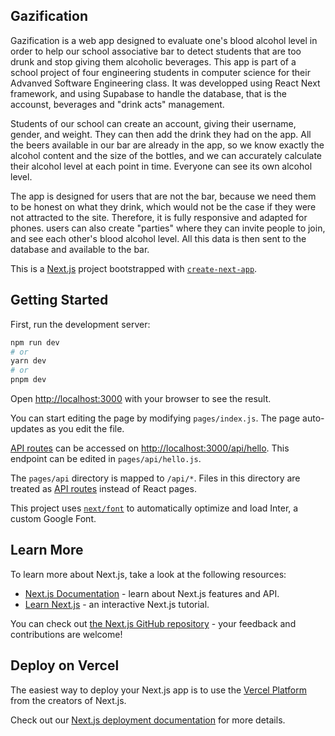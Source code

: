 ## Gazification

Gazification is a web app designed to evaluate one's blood alcohol level in order to help our school associative bar to detect students that are too drunk and stop giving them alcoholic beverages. This app is part of a school project of four engineering students in computer science for their Advanved Software Engineering class.
It was developped using React Next framework, and using Supabase to handle the database, that is the accounst, beverages and "drink acts" management.

Students of our school can create an account, giving their username, gender, and weight. They can then add the drink they had on the app. All the beers available in our bar are already in the app, so we know exactly the alcohol content and the size of the bottles, and we can accurately calculate their alcohol level at each point in time. Everyone can see its own alcohol level. 

The app is designed for users that are not the bar, because we need them to be honest on what they drink, which would not be the case if they were not attracted to the site. Therefore, it is fully responsive and adapted for phones. users can also create "parties" where they can invite people to join, and see each other's blood alcohol level. All this data is then sent to the database and available to the bar.









This is a [Next.js](https://nextjs.org/) project bootstrapped with [`create-next-app`](https://github.com/vercel/next.js/tree/canary/packages/create-next-app).

## Getting Started

First, run the development server:

```bash
npm run dev
# or
yarn dev
# or
pnpm dev
```

Open [http://localhost:3000](http://localhost:3000) with your browser to see the result.

You can start editing the page by modifying `pages/index.js`. The page auto-updates as you edit the file.

[API routes](https://nextjs.org/docs/api-routes/introduction) can be accessed on [http://localhost:3000/api/hello](http://localhost:3000/api/hello). This endpoint can be edited in `pages/api/hello.js`.

The `pages/api` directory is mapped to `/api/*`. Files in this directory are treated as [API routes](https://nextjs.org/docs/api-routes/introduction) instead of React pages.

This project uses [`next/font`](https://nextjs.org/docs/basic-features/font-optimization) to automatically optimize and load Inter, a custom Google Font.

## Learn More

To learn more about Next.js, take a look at the following resources:

- [Next.js Documentation](https://nextjs.org/docs) - learn about Next.js features and API.
- [Learn Next.js](https://nextjs.org/learn) - an interactive Next.js tutorial.

You can check out [the Next.js GitHub repository](https://github.com/vercel/next.js/) - your feedback and contributions are welcome!

## Deploy on Vercel

The easiest way to deploy your Next.js app is to use the [Vercel Platform](https://vercel.com/new?utm_medium=default-template&filter=next.js&utm_source=create-next-app&utm_campaign=create-next-app-readme) from the creators of Next.js.

Check out our [Next.js deployment documentation](https://nextjs.org/docs/deployment) for more details.
